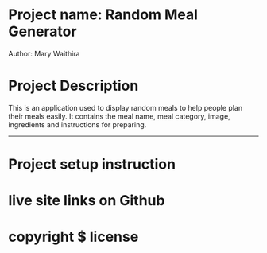 # Project name: Random Meal Generator
Author: Mary Waithira

# Project Description
This is an application used to display random meals to help people plan their meals easily. It contains the meal name, meal category, image, ingredients and instructions for preparing.

---
# Project setup instruction

# live site links on Github
# copyright $ license
